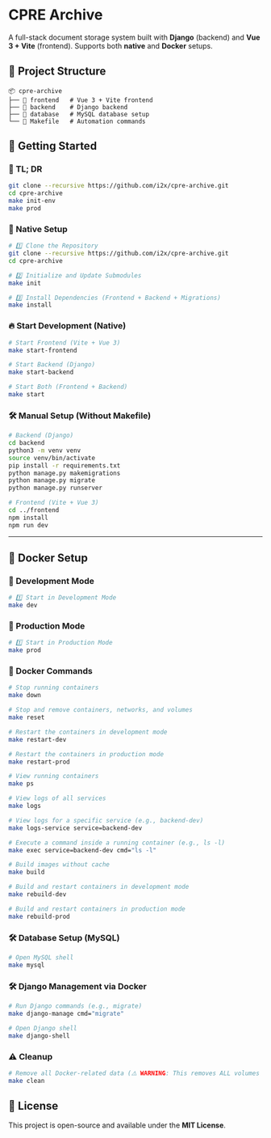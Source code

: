 # CPRE Archive

A full-stack document storage system built with **Django** (backend) and **Vue 3 + Vite** (frontend). Supports both **native** and **Docker** setups.

## 📂 Project Structure
```
📦 cpre-archive
├── 📁 frontend   # Vue 3 + Vite frontend
├── 📁 backend    # Django backend
├── 📁 database   # MySQL database setup
└── 📄 Makefile   # Automation commands
```

## 🚀 Getting Started


### 🔧 TL; DR

```sh
git clone --recursive https://github.com/i2x/cpre-archive.git
cd cpre-archive
make init-env
make prod
```





### 🔧 Native Setup
```sh
# 1️⃣ Clone the Repository
git clone --recursive https://github.com/i2x/cpre-archive.git
cd cpre-archive

# 2️⃣ Initialize and Update Submodules
make init

# 3️⃣ Install Dependencies (Frontend + Backend + Migrations)
make install
```

### 🔥 Start Development (Native)
```sh
# Start Frontend (Vite + Vue 3)
make start-frontend

# Start Backend (Django)
make start-backend

# Start Both (Frontend + Backend)
make start
```

### 🛠 Manual Setup (Without Makefile)
```sh
# Backend (Django)
cd backend
python3 -m venv venv
source venv/bin/activate
pip install -r requirements.txt
python manage.py makemigrations
python manage.py migrate
python manage.py runserver

# Frontend (Vite + Vue 3)
cd ../frontend
npm install
npm run dev
```

---

## 🐳 Docker Setup
### 🔧 Development Mode
```sh
# 1️⃣ Start in Development Mode
make dev
```

### 🚀 Production Mode
```sh
# 1️⃣ Start in Production Mode
make prod
```

### 📌 Docker Commands
```sh
# Stop running containers
make down

# Stop and remove containers, networks, and volumes
make reset

# Restart the containers in development mode
make restart-dev

# Restart the containers in production mode
make restart-prod

# View running containers
make ps

# View logs of all services
make logs

# View logs for a specific service (e.g., backend-dev)
make logs-service service=backend-dev

# Execute a command inside a running container (e.g., ls -l)
make exec service=backend-dev cmd="ls -l"

# Build images without cache
make build

# Build and restart containers in development mode
make rebuild-dev

# Build and restart containers in production mode
make rebuild-prod
```

### 🛠 Database Setup (MySQL)
```sh
# Open MySQL shell
make mysql
```

### 🛠 Django Management via Docker
```sh
# Run Django commands (e.g., migrate)
make django-manage cmd="migrate"

# Open Django shell
make django-shell
```

### ⚠️ Cleanup
```sh
# Remove all Docker-related data (⚠️ WARNING: This removes ALL volumes & images)
make clean
```

## 📜 License
This project is open-source and available under the **MIT License**.
